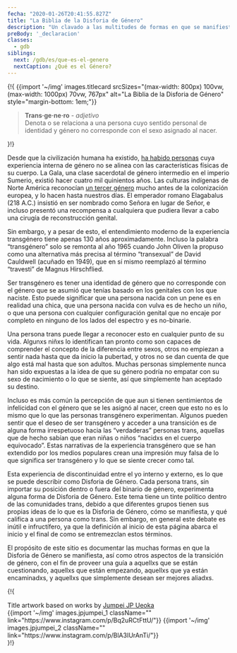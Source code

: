 ```yaml
---
fecha: "2020-01-26T20:41:55.827Z"
title: "La Biblia de la Disforia de Género"
description: "Un clavado a las multitudes de formas en que se manifiesta la disforia de género y lo que significa ser transgénero."
preBody: '_declaracion'
classes:
  - gdb
siblings:
  next: /gdb/es/que-es-el-genero
  nextCaption: ¿Qué es el Género?
---
```



{!{
{{import '~/img' images.titlecard srcSizes="(max-width: 800px) 100vw, (max-width: 1000px) 70vw, 767px" alt="La Biblia de la Disforia de Género" style="margin-bottom: 1em;"}}
<div class="gutter"><blockquote>
  <strong>Trans·ge·ne·ro</strong> - <em>adjetivo</em><br>
  Denota o se relaciona a una persona cuyo sentido personal de identidad y género no corresponde con el sexo asignado al nacer.
</blockquote></div>
}!}

Desde que la civilización humana ha existido, [ha habido personas](https://en.wikipedia.org/wiki/Transgender_history) cuya experiencia interna de género no se alinea con las características físicas de su cuerpo. La Gala, una clase sacerdotal de género intermedio en el imperio Sumerio, existió hacer cuatro mil quinientos años. Las culturas indígenas de Norte América reconocían [un tercer género](https://es.wikipedia.org/wiki/Tercer_sexo) mucho antes de la colonización europea, y lo hacen hasta nuestros días. El emperador romano Elagabalus (218 A.C.) insistió en ser nombrado como Señora en lugar de Señor, e incluso presentó una recompensa a cualquiera que pudiera llevar a cabo una cirugía de reconstrucción genital.

Sin embargo, y a pesar de esto, el entendimiento moderno de la experiencia transgénero tiene apenas 130 años aproximadamente. Incluso la palabra “transgénero” solo se remonta al año 1965 cuando John Oliven la propuso como una alternativa más precisa al término “transexual” de David Cauldwell (acuñado en 1949), que en sí mismo reemplazó al término “travesti” de Magnus Hirschflied.

Ser transgénero es tener una identidad de género que no corresponde con el género que se asumió que tenías basado en los genitales con los que naciste. Esto puede significar que una persona nacida con un pene es en realidad una chica, que una persona nacida con vulva es de hecho un niño, o que una persona con cualquier configuración genital que no encaje por completo en ninguno de los lados del espectro y es no-binarie.

Una persona trans puede llegar a reconocer esto en cualquier punto de su vida. Algunxs niñxs lo identifican tan pronto como son capaces de comprender el concepto de la diferencia entre sexos, otros no empiezan a sentir nada hasta que da inicio la pubertad, y otros no se dan cuenta de que algo está mal hasta que son adultos. Muchas personas simplemente nunca han sido expuestas a la idea de que su género podría no empatar con su sexo de nacimiento o lo que se siente, así que simplemente han aceptado su destino.

Incluso es más común la percepción de que aun si tienen sentimientos de infelicidad con el género que se les asignó al nacer, creen que esto no es lo mismo que lo que las personas transgénero experimentan. Algunos pueden sentir que el deseo de ser transgénero y acceder a una transición es de alguna forma irrespetuoso hacia las “verdaderas” personas trans, aquellas que de hecho sabían que eran niñas o niños “nacidxs en el cuerpo equivocado”. Estas narrativas de la experiencia transgénero que se han extendido por los medios populares crean una impresión muy falsa de lo que significa ser transgénero y lo que se siente crecer como tal.

Esta experiencia de discontinuidad entre el yo interno y externo, es lo que se puede describir como Disforia de Género. Cada persona trans, sin importar su posición dentro o fuera del binario de género, experimenta alguna forma de Disforia de Género. Este tema tiene un tinte político dentro de las comunidades trans, debido a que diferentes grupos tienen sus propias ideas de lo que es la Disforia de Género, cómo se manifiesta, y qué califica a una persona como trans. Sin embargo, en general este debate es inútil e infructífero, ya que la definición al inicio de esta página abarca el inicio y el final de como se entremezclan estos términos.

El propósito de este sitio es documentar las muchas formas en que la Disforia de Género se manifiesta, así como otros aspectos de la transición de género, con el fin de proveer una guía a aquellxs que se están cuestionando, aquellxs que están empezando, aquellxs que ya están encaminadxs, y aquellxs que simplemente desean ser mejores aliadxs.


{!{
<div class="gutter flex" style="justify-content: flex-end">
<span>Title artwork based on works by <a href="https://www.instagram.com/jp_means_jumpei/">Jumpei JP Ueoka</a></span>
<div class="grid-row" style="grid-template-columns: 1fr 1fr">
{{import '~/img' images.jpjumpei_1 className="" link="https://www.instagram.com/p/Bq2uRCtFttU/"}}
{{import '~/img' images.jpjumpei_2 className="" link="https://www.instagram.com/p/BlA3IUrAnTi/"}}
</div>
</div>
}!}
